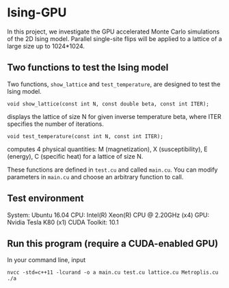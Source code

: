 # Ising-GPU
In this project, we investigate the GPU accelerated Monte Carlo simulations of the 2D Ising model. Parallel single-site flips will be applied to a lattice of a large size up to 1024*1024.

## Two functions to test the Ising model
Two functions, `show_lattice` and `test_temperature`, are designed to test the Ising model.

```
void show_lattice(const int N, const double beta, const int ITER);
```
displays the lattice of size N for given inverse temperature beta, where ITER specifies the number of iterations.

```
void test_temperature(const int N, const int ITER);
```
computes 4 physical quantities: M (magnetization), X (susceptibility), E (energy), C (specific heat) for a lattice of size N.

These functions are defined in `test.cu` and called `main.cu`. You can modify parameters in `main.cu` and choose an arbitrary function to call.

## Test environment
System: Ubuntu 16.04
CPU: Intel(R) Xeon(R) CPU @ 2.20GHz (x4)
GPU:  Nvidia Tesla K80 (x1)
CUDA Toolkit: 10.1

## Run this program (require a CUDA-enabled GPU)
In your command line, input
```
nvcc -std=c++11 -lcurand -o a main.cu test.cu lattice.cu Metroplis.cu
./a
```
